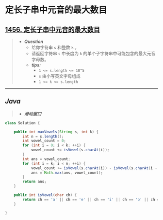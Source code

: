 # 定长子串中元音的最大数目

## [1456. 定长子串中元音的最大数目](https://leetcode.cn/problems/maximum-number-of-vowels-in-a-substring-of-given-length/)

> - ***Question***
>   - 给你字符串 `s` 和整数 `k` 。
>   - 请返回字符串 `s` 中长度为 `k` 的单个子字符串中可能包含的最大元音字母数。
>   - ***tips:***
>     - `1 <= s.length <= 10^5`
>     - `s` 由小写英文字母组成
>     - `1 <= k <= s.length`

---

## *Java*

> - ***滑动窗口***

```java
class Solution {

    public int maxVowels(String s, int k) {
        int n = s.length();
        int vowel_count = 0;
        for (int i = 0; i < k; ++i) {
            vowel_count += isVowel(s.charAt(i));
        }
        int ans = vowel_count;
        for (int i = k; i < n; ++i) {
            vowel_count += isVowel(s.charAt(i)) - isVowel(s.charAt(i - k));
            ans = Math.max(ans, vowel_count);
        }
        return ans;
    }

    public int isVowel(char ch) {
        return ch == 'a' || ch == 'e' || ch == 'i' || ch == 'o' || ch == 'u' ? 1 : 0;
    }

}
```
